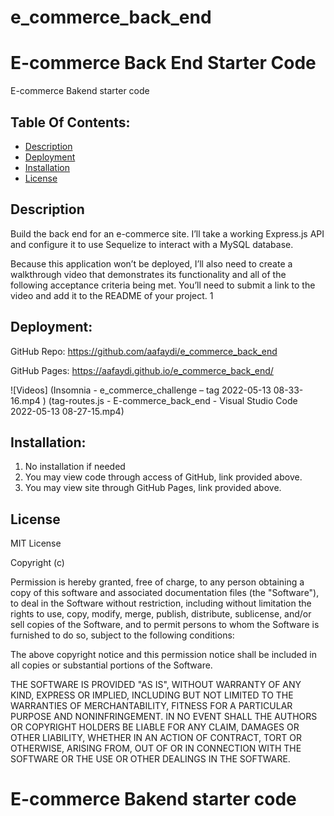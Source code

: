 # e_commerce_back_end
# E-commerce Back End Starter Code


E-commerce Bakend starter code
## Table Of Contents:
- [Description](#Description)
- [Deployment](#Deployment)
- [Installation](#Installation)
- [License](#License)


## Description
Build the back end for an e-commerce site. I’ll take a working Express.js API and configure it to use Sequelize to interact with a MySQL database.

Because this application won’t be deployed, I’ll also need to create a walkthrough video that demonstrates its functionality and all of the following acceptance criteria being met. You’ll need to submit a link to the video and add it to the README of your project.
1


## Deployment: 

GitHub Repo: https://github.com/aafaydi/e_commerce_back_end

GitHub Pages:  https://aafaydi.github.io/e_commerce_back_end/

![Videos] (Insomnia - e_commerce_challenge – tag 2022-05-13 08-33-16.mp4 )
(tag-routes.js - E-commerce_back_end - Visual Studio Code 2022-05-13 08-27-15.mp4)


## Installation:
1.  No installation if needed 
2.  You may view code through access of GitHub, link provided above.
3.  You may view site through GitHub Pages, link provided above. 


## License
MIT License

Copyright (c) 

Permission is hereby granted, free of charge, to any person obtaining a copy of this software and associated documentation files (the "Software"), to deal in the Software without restriction, including without limitation the rights to use, copy, modify, merge, publish, distribute, sublicense, and/or sell copies of the Software, and to permit persons to whom the Software is furnished to do so, subject to the following conditions:

The above copyright notice and this permission notice shall be included in all copies or substantial portions of the Software.

THE SOFTWARE IS PROVIDED "AS IS", WITHOUT WARRANTY OF ANY KIND, EXPRESS OR IMPLIED, INCLUDING BUT NOT LIMITED TO THE WARRANTIES OF MERCHANTABILITY, FITNESS FOR A PARTICULAR PURPOSE AND NONINFRINGEMENT. IN NO EVENT SHALL THE AUTHORS OR COPYRIGHT HOLDERS BE LIABLE FOR ANY CLAIM, DAMAGES OR OTHER LIABILITY, WHETHER IN AN ACTION OF CONTRACT, TORT OR OTHERWISE, ARISING FROM, OUT OF OR IN CONNECTION WITH THE SOFTWARE OR THE USE OR OTHER DEALINGS IN THE SOFTWARE.
# E-commerce Bakend starter code
